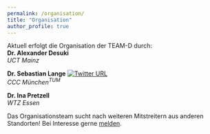 ```yaml
---
permalink: /organisation/
title: "Organisation"
author_profile: true
---
```


Aktuell erfolgt die Organisation der TEAM-D durch:  
**Dr. Alexander Desuki** [<i class="fas fa-link" aria-hidden="true"></i>](https://www.unimedizin-mainz.de/3-med/startseite/mitarbeiter/aerztliche-mitarbeiter.html#c193692)  
_UCT Mainz_

**Dr. Sebastian Lange** [<i class="fas fa-link" aria-hidden="true"></i>](https://www.med2.mri.tum.de/de/team/cv/lange.php) [![Twitter URL](https://img.shields.io/twitter/follow/seblange?style=social)](https://twitter.com/SebLange)  
_CCC München<sup>TUM</sup>_

**Dr. Ina Pretzell** [<i class="fas fa-link" aria-hidden="true"></i>](https://wtz-essen.de/index.php?id=232)  
_WTZ Essen_

Das Organisationsteam sucht nach weiteren Mitstreitern aus anderen Standorten! Bei Interesse gerne [melden](mailto:info@team-deutschland.org).